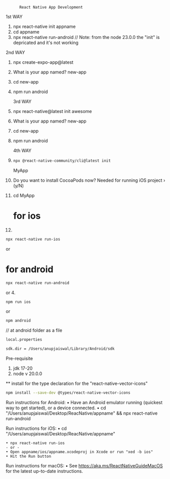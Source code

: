           React Native App Development
  1st WAY
1. npx react-native init appname
2. cd appname 
3. npx react-native run-android
// Note: from the node 23.0.0 the "init" is depricated and it's not working

  2nd WAY
1. npx create-expo-app@latest
2. What is your app named? new-app
3. cd new-app
4. npm run android

   3rd WAY
1. npx react-native@latest init awesome
2. What is your app named? new-app
3. cd new-app
4. npm run android

   4th WAY
1.
   ```sh
   npx @react-native-community/cli@latest init
   ```
   MyApp
3. Do you want to install CocoaPods now? Needed for running iOS project › (y/N)
4. cd MyApp
   # for ios
5.
```sh
npx react-native run-ios
``` 
or 
# for android
```sh
npx react-native run-android 
```
or
4. 
```sh
npm run ios 
```
 or
```sh 
npm android 
```



 // at android folder as a file
```sh
local.properties
```
```sh
sdk.dir = /Users/anupjaiswal/Library/Android/sdk
```



Pre-requisite
1. jdk 17-20
2. node v 20.0.0




** install for the type declaration for the "react-native-vector-icons"
```sh
npm install --save-dev @types/react-native-vector-icons
```



Run instructions for Android:
    • Have an Android emulator running (quickest way to get started), or a device connected.
    • cd "/Users/anupjaiswal/Desktop/ReacNative/appname" && npx react-native run-android
  
  Run instructions for iOS:
    • cd "/Users/anupjaiswal/Desktop/ReacNative/appname"
    
    • npx react-native run-ios
    - or -
    • Open appname/ios/appname.xcodeproj in Xcode or run "xed -b ios"
    • Hit the Run button
    
  Run instructions for macOS:
    • See https://aka.ms/ReactNativeGuideMacOS for the latest up-to-date instructions.
    
